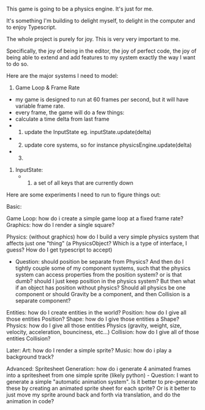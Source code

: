 This game is going to be a physics engine. It's just for me.

It's something I'm building to delight myself, to delight in the computer and to enjoy Typescript.

The whole project is purely for joy. This is very very important to me.

Specifically, the joy of being in the editor, the joy of perfect code, the joy of being able to extend and add features to my system exactly the way I want to do so.

Here are the major systems I need to model:


1. Game Loop & Frame Rate
- my game is designed to run at 60 frames per second, but it will have variable frame rate.
- every frame, the game will do a few things:
- calculate a time delta from last frame
- 1. update the InputState eg. inputState.update(delta)
- 2. update core systems, so for instance physicsEngine.update(delta)
- 3.

1. InputState:
    - 1. a set of all keys that are currently down



Here are some experiments I need to run to figure things out:

Basic:

Game Loop: how do i create a simple game loop at a fixed frame rate?
Graphics: how do I render a single square?


Physics: (without graphics) how do I build a very simple physics system that affects just one "thing" (a PhysicsObject? Which is a type of interface, I guess? How do I get typescript to accept)
- Question: should position be separate from Physics? And then do I tightly couple some of my component systems, such that the physics system can access properties from the position system? or is that dumb? should I just keep position in the physics system? But then what if an object has position without physics? Should all physics be one component or should Gravity be a component, and then Collision is a separate component?


Entities: how do I create entities in the world?
Position: how do I give all those entities Position?
Shape: how do I give those entities a Shape?
Physics: how do I give all those entities Physics (gravity, weight, size, velocity, acceleration, bounciness, etc...)
Collision: how do I give all of those entities Collision?




Later:
Art: how do I render a simple sprite?
Music: how do i play a background track?


Advanced: 
Spritesheet Generation: how do i generate 4 animated frames into a spritesheet from one simple sprite (likely python)
    - Question: I want to generate a simple "automatic animation system". Is it better to pre-generate these by creating an animated sprite sheet for each sprite? Or is it better to just move my sprite around back and forth via translation, and do the animation in code?



